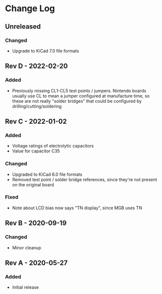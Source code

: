 # Change Log

## Unreleased

### Changed

- Upgrade to KiCad 7.0 file formats

## Rev D - 2022-02-20

### Added

- Previously missing CL1-CL5 test points / jumpers. Nintendo boards usually use
  CL to mean a jumper configured at manufacture time, so these are not really
  "solder bridges" that could be configured by drilling/cutting/soldering

## Rev C - 2022-01-02

### Added

- Voltage ratings of electrolytic capacitors
- Value for capacitor C35

### Changed

- Upgraded to KiCad 6.0 file formats
- Removed test point / solder bridge references, since they're not present on
  the original board

### Fixed

- Note about LCD bias now says "TN display", since MGB uses TN

## Rev B - 2020-09-19

### Changed

- Minor cleanup

## Rev A - 2020-05-27

### Added

- Initial release
